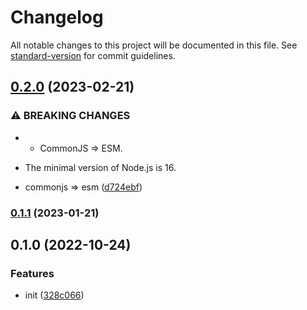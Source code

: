 # Changelog

All notable changes to this project will be documented in this file. See [standard-version](https://github.com/conventional-changelog/standard-version) for commit guidelines.

## [0.2.0](https://github.com/BlackGlory/url-operator/compare/v0.1.1...v0.2.0) (2023-02-21)


### ⚠ BREAKING CHANGES

* - CommonJS => ESM.
- The minimal version of Node.js is 16.

* commonjs => esm ([d724ebf](https://github.com/BlackGlory/url-operator/commit/d724ebf78580752db5c65979ff5a088f92875989))

### [0.1.1](https://github.com/BlackGlory/url-operator/compare/v0.1.0...v0.1.1) (2023-01-21)

## 0.1.0 (2022-10-24)


### Features

* init ([328c066](https://github.com/BlackGlory/url-operator/commit/328c066669ca5715811d6efd77ceddc1d8efe5a9))
